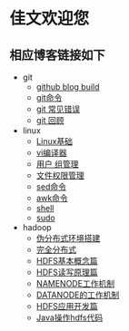 # 佳文欢迎您
## 相应博客链接如下
- git
	- [github blog build](http://taojiawen.github.io/git/build)
	- [git命令](http://taojiawen.github.io/git/1.jpg)
	- [git 常见错误](http://taojiawen.github.io/git/wrong)
	- [git 回顾](http://taojiawen.github.io/git/more)
- linux
	- [Linux基础](http://taojiawen.github.io/linux/linux)
	- [vi编译器](http://taojiawen.github.io/linux/vi)
	- [用户 组管理](http://taojiawen.github.io/linux/user)
	- [文件权限管理](http://taojiawen.github.io/linux/chown)
	- [sed命令](http://taojiawen.github.io/linux/sed)
	- [awk命令](http://taojiawen.github.io/linux/awk)
	- [shell](http://taojiawen.github.io/linux/shell)
	- [sudo](http://taojiawen.github.io/linux/case)
- hadoop
	- [伪分布式环境搭建](http://taojiawen.github.io/hadoop/config)
	- [完全分布式](http://taojiawen.github.io/hadoop/hadoop)
	- [HDFS基本概念篇](http://taojiawen.github.io/hadoop/hdfs)
	- [HDFS读写原理篇](http://taojiawen.github.io/hadoop/node)
	- [NAMENODE工作机制](http://taojiawen.github.io/hadoop/namenode)
	- [DATANODE的工作机制](http://taojiawen.github.io/hadoop/datanode)
	- [HDFS应用开发篇](http://taojiawen.github.io/hadoop/javaHadoop)
	- [Java操作hdfs代码](http://taojiawen.github.io/hadoop/javahdfs)